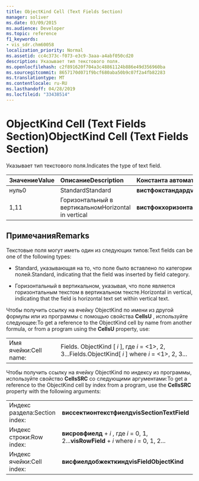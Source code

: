```yaml
---
title: ObjectKind Cell (Text Fields Section)
manager: soliver
ms.date: 03/09/2015
ms.audience: Developer
ms.topic: reference
f1_keywords:
- vis_sdr.chm60058
localization_priority: Normal
ms.assetid: cc4c373c-f073-e3c9-3aaa-a4abf050cd20
description: Указывает тип текстового поля.
ms.openlocfilehash: c2f891620f704a3c48861124b886e49d356960ba
ms.sourcegitcommit: 8657170d071f9bcf680aba50b9c07f2a4fb82283
ms.translationtype: MT
ms.contentlocale: ru-RU
ms.lasthandoff: 04/28/2019
ms.locfileid: "33438514"
---
```

# <a name="objectkind-cell-text-fields-section"></a><span data-ttu-id="fa9e1-103">ObjectKind Cell (Text Fields Section)</span><span class="sxs-lookup"><span data-stu-id="fa9e1-103">ObjectKind Cell (Text Fields Section)</span></span>

<span data-ttu-id="fa9e1-104">Указывает тип текстового поля.</span><span class="sxs-lookup"><span data-stu-id="fa9e1-104">Indicates the type of text field.</span></span>
  
|<span data-ttu-id="fa9e1-105">**Значение**</span><span class="sxs-lookup"><span data-stu-id="fa9e1-105">**Value**</span></span>|<span data-ttu-id="fa9e1-106">**Описание**</span><span class="sxs-lookup"><span data-stu-id="fa9e1-106">**Description**</span></span>|<span data-ttu-id="fa9e1-107">**Константа автоматизации**</span><span class="sxs-lookup"><span data-stu-id="fa9e1-107">**Automation constant**</span></span>|
|:-----|:-----|:-----|
| <span data-ttu-id="fa9e1-108">нуль</span><span class="sxs-lookup"><span data-stu-id="fa9e1-108">0</span></span>  <br/> | <span data-ttu-id="fa9e1-109">Standard</span><span class="sxs-lookup"><span data-stu-id="fa9e1-109">Standard</span></span>  <br/> |<span data-ttu-id="fa9e1-110">**вистфокстандард**</span><span class="sxs-lookup"><span data-stu-id="fa9e1-110">**visTFOKStandard**</span></span> <br/> |
| <span data-ttu-id="fa9e1-111">1,1</span><span class="sxs-lookup"><span data-stu-id="fa9e1-111">1</span></span>  <br/> |<span data-ttu-id="fa9e1-112">Горизонтальный в вертикальном</span><span class="sxs-lookup"><span data-stu-id="fa9e1-112">Horizontal in vertical</span></span>  <br/> |<span data-ttu-id="fa9e1-113">**вистфокхоризонтаинвертикал**</span><span class="sxs-lookup"><span data-stu-id="fa9e1-113">**visTFOKHorizontaInVertical**</span></span> <br/> |
   
## <a name="remarks"></a><span data-ttu-id="fa9e1-114">Примечания</span><span class="sxs-lookup"><span data-stu-id="fa9e1-114">Remarks</span></span>

<span data-ttu-id="fa9e1-115">Текстовые поля могут иметь один из следующих типов:</span><span class="sxs-lookup"><span data-stu-id="fa9e1-115">Text fields can be one of the following types:</span></span>
  
- <span data-ttu-id="fa9e1-116">Standard, указывающая на то, что поле было вставлено по категории полей.</span><span class="sxs-lookup"><span data-stu-id="fa9e1-116">Standard, indicating that the field was inserted by field category.</span></span>
    
- <span data-ttu-id="fa9e1-117">Горизонтальный в вертикальном, указывая, что поле является горизонтальным текстом в вертикальном тексте.</span><span class="sxs-lookup"><span data-stu-id="fa9e1-117">Horizontal in vertical, indicating that the field is horizontal text set within vertical text.</span></span>
    
<span data-ttu-id="fa9e1-118">Чтобы получить ссылку на ячейку ObjectKind по имени из другой формулы или из программы с помощью свойства **CellsU** , используйте следующее:</span><span class="sxs-lookup"><span data-stu-id="fa9e1-118">To get a reference to the ObjectKind cell by name from another formula, or from a program using the **CellsU** property, use:</span></span> 
  
|||
|:-----|:-----|
| <span data-ttu-id="fa9e1-119">Имя ячейки:</span><span class="sxs-lookup"><span data-stu-id="fa9e1-119">Cell name:</span></span>  <br/> | <span data-ttu-id="fa9e1-120">Fields. ObjectKind [ *i* ], где *i* = <1>, 2, 3...</span><span class="sxs-lookup"><span data-stu-id="fa9e1-120">Fields.ObjectKind[  *i*  ]            where  *i*  = <1>, 2, 3...</span></span>  <br/> |
   
<span data-ttu-id="fa9e1-121">Чтобы получить ссылку на ячейку ObjectKind по индексу из программы, используйте свойство **CellsSRC** со следующими аргументами:</span><span class="sxs-lookup"><span data-stu-id="fa9e1-121">To get a reference to the ObjectKind cell by index from a program, use the **CellsSRC** property with the following arguments:</span></span> 
  
|||
|:-----|:-----|
| <span data-ttu-id="fa9e1-122">Индекс раздела:</span><span class="sxs-lookup"><span data-stu-id="fa9e1-122">Section index:</span></span>  <br/> |<span data-ttu-id="fa9e1-123">**виссектионтекстфиелд**</span><span class="sxs-lookup"><span data-stu-id="fa9e1-123">**visSectionTextField**</span></span> <br/> |
| <span data-ttu-id="fa9e1-124">Индекс строки:</span><span class="sxs-lookup"><span data-stu-id="fa9e1-124">Row index:</span></span>  <br/> |<span data-ttu-id="fa9e1-125">**висровфиелд** +  *i* , где *i* = 0, 1, 2...</span><span class="sxs-lookup"><span data-stu-id="fa9e1-125">**visRowField** +  *i*            where  *i*  = 0, 1, 2...</span></span>  <br/> |
| <span data-ttu-id="fa9e1-126">Индекс ячейки:</span><span class="sxs-lookup"><span data-stu-id="fa9e1-126">Cell index:</span></span>  <br/> |<span data-ttu-id="fa9e1-127">**висфиелдобжекткинд**</span><span class="sxs-lookup"><span data-stu-id="fa9e1-127">**visFieldObjectKind**</span></span> <br/> |
   

